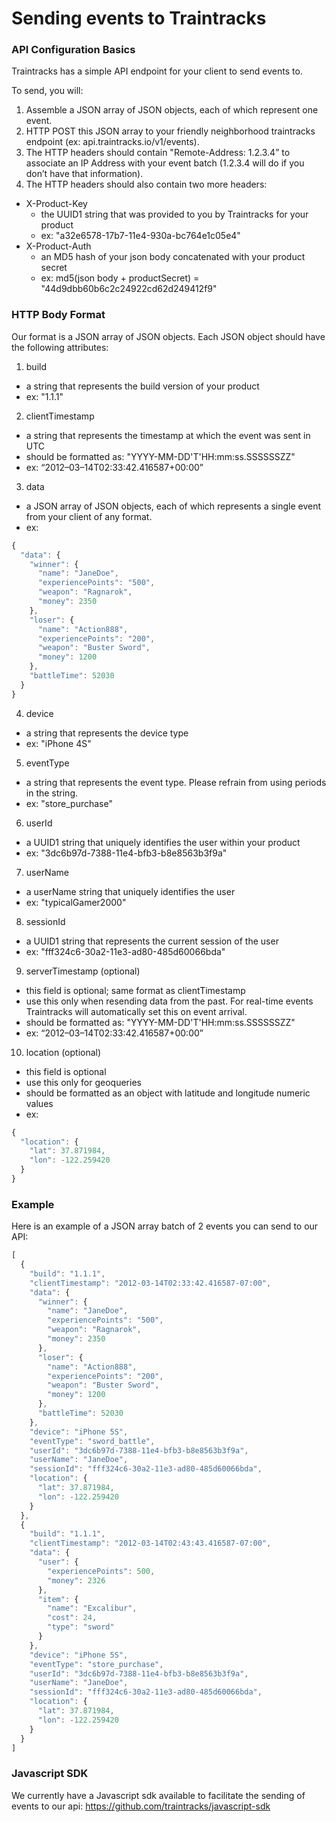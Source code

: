 # Sending events to Traintracks

### API Configuration Basics

Traintracks has a simple API endpoint for your client to send events to.

To send, you will:

1. Assemble a JSON array of JSON objects, each of which represent one event.
2. HTTP POST this JSON array to your friendly neighborhood traintracks endpoint (ex: api.traintracks.io/v1/events).
3. The HTTP headers should contain "Remote-Address: 1.2.3.4” to associate an IP Address with your event batch (1.2.3.4 will do if you don’t have that information).
4. The HTTP headers should also contain two more headers:
  * X-Product-Key 
    * the UUID1 string that was provided to you by Traintracks for your product
    * ex: "a32e6578-17b7-11e4-930a-bc764e1c05e4"
  * X-Product-Auth
    * an MD5 hash of your json body concatenated with your product secret
    * ex: md5(json body + productSecret) = "44d9dbb60b6c2c24922cd62d249412f9"

### HTTP Body Format

Our format is a JSON array of JSON objects. Each JSON object should have the following attributes:

1. build
  * a string that represents the build version of your product
  * ex: "1.1.1"
2. clientTimestamp   
  * a string that represents the timestamp at which the event was sent in UTC
  * should be formatted as: "YYYY-MM-DD'T'HH:mm:ss.SSSSSSZZ"
  * ex: “2012–03–14T02:33:42.416587+00:00”
3. data
  * a JSON array of JSON objects, each of which represents a single event from your client of any format.
  * ex:
  ```javascript
  {
    "data": {
      "winner": {
        "name": "JaneDoe",
        "experiencePoints": "500",
        "weapon": "Ragnarok",
        "money": 2350
      },
      "loser": {
        "name": "Action888",
        "experiencePoints": "200",
        "weapon": "Buster Sword",
        "money": 1200
      },
      "battleTime": 52030
    }
  }
  ```
4. device
  * a string that represents the device type
  * ex: "iPhone 4S"
5. eventType
  * a string that represents the event type. Please refrain from using periods in the string.
  * ex: "store_purchase"
6. userId
  * a UUID1 string that uniquely identifies the user within your product
  * ex: "3dc6b97d-7388-11e4-bfb3-b8e8563b3f9a"
7. userName
  * a userName string that uniquely identifies the user
  * ex: "typicalGamer2000"
8. sessionId
  * a UUID1 string that represents the current session of the user
  * ex: "fff324c6-30a2-11e3-ad80-485d60066bda"
9. serverTimestamp (optional)
  * this field is optional; same format as clientTimestamp 
  * use this only when resending data from the past. For real-time events Traintracks will automatically set this on event arrival. 
  * should be formatted as: "YYYY-MM-DD'T'HH:mm:ss.SSSSSSZZ"
  * ex: “2012–03–14T02:33:42.416587+00:00”
10. location (optional)
  * this field is optional
  * use this only for geoqueries
  * should be formatted as an object with latitude and longitude numeric values
  * ex: 
  ```javascript
  {
    "location": {
      "lat": 37.871984,
      "lon": -122.259420
    }
  }
  ```  

### Example

Here is an example of a JSON array batch of 2 events you can send to our API:

```javascript
[
  {
    "build": "1.1.1",
    "clientTimestamp": "2012-03-14T02:33:42.416587-07:00",
    "data": {
      "winner": {
        "name": "JaneDoe",
        "experiencePoints": "500",
        "weapon": "Ragnarok",
        "money": 2350
      },
      "loser": {
        "name": "Action888",
        "experiencePoints": "200",
        "weapon": "Buster Sword",
        "money": 1200
      },
      "battleTime": 52030
    },
    "device": "iPhone 5S",
    "eventType": "sword_battle",
    "userId": "3dc6b97d-7388-11e4-bfb3-b8e8563b3f9a",
    "userName": "JaneDoe",
    "sessionId": "fff324c6-30a2-11e3-ad80-485d60066bda",
    "location": {
      "lat": 37.871984,
      "lon": -122.259420
    }
  },
  {
    "build": "1.1.1",
    "clientTimestamp": "2012-03-14T02:43:43.416587-07:00",
    "data": {
      "user": {
        "experiencePoints": 500,
        "money": 2326
      },
      "item": {
        "name": "Excalibur",
        "cost": 24,
        "type": "sword"
      }
    },
    "device": "iPhone 5S",
    "eventType": "store_purchase",
    "userId": "3dc6b97d-7388-11e4-bfb3-b8e8563b3f9a",
    "userName": "JaneDoe",
    "sessionId": "fff324c6-30a2-11e3-ad80-485d60066bda",
    "location": {
      "lat": 37.871984,
      "lon": -122.259420
    }
  }
]
```

### Javascript SDK

We currently have a Javascript sdk available to facilitate the sending of events to our api: <a target="_blank" href="https://github.com/traintracks/javascript-sdk">https://github.com/traintracks/javascript-sdk</a>

